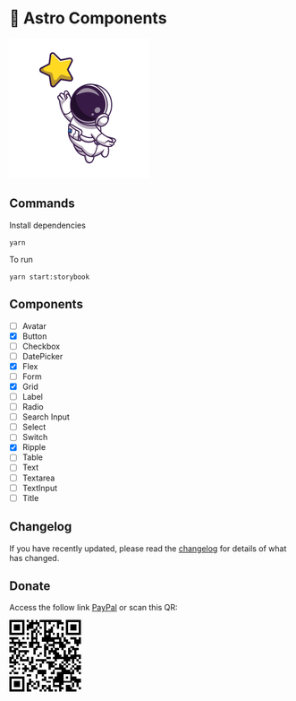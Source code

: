# 🌠 Astro Components

![Logo](./.github/astro.png)

## Commands

Install dependencies

```shell
yarn
```

To run

```shell
yarn start:storybook
```

## Components

- [ ] Avatar
- [x] Button
- [ ] Checkbox
- [ ] DatePicker
- [x] Flex
- [ ] Form
- [x] Grid
- [ ] Label
- [ ] Radio
- [ ] Search Input
- [ ] Select
- [ ] Switch
- [x] Ripple
- [ ] Table
- [ ] Text
- [ ] Textarea
- [ ] TextInput
- [ ] Title

## Changelog

If you have recently updated, please read the [changelog](https://github.com/joaoromeira/astro-components/releases) for details of what has changed.

## Donate

Access the follow link [PayPal](https://www.paypal.com/donate/?hosted_button_id=FMACD23VXLYVQ) or scan this QR:

![QRCode](./.github/qr.png)
